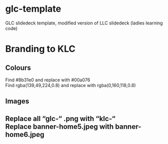 # glc-template
GLC slidedeck template, modified version of LLC slidedeck (ladies learning code)

# Branding to KLC
<p>
<h2>Colours</h2>
Find #8b31e0 and replace with #00a076
<br>
Find rgba(139,49,224,0.8) and replace with rgba(0,160,118,0.8)
</p>
<p>
<h2>Images<h2>
Replace all “glc-“ .png with “klc-“
<br>
Replace banner-home5.jpeg with banner-home6.jpeg
</p>
